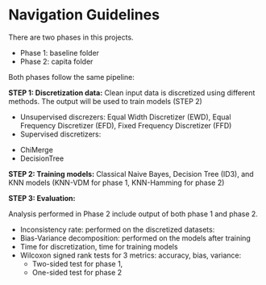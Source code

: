 # Navigation Guidelines
There are two phases in this projects.
* Phase 1: baseline folder
* Phase 2: capita folder


Both phases follow the same pipeline:

**STEP 1: Discretization data:**
Clean input data is discretized using different methods. The output will be used to train models (STEP 2)
* Unsupervised discrezers: Equal Width Discretizer (EWD), Equal Frequency Discretizer (EFD), Fixed Frequency Discretizer (FFD)
* Supervised discretizers:
- ChiMerge
- DecisionTree

**STEP 2: Training models:**
Classical Naive Bayes, Decision Tree (ID3), and KNN models (KNN-VDM for phase 1, KNN-Hamming for phase 2)

**STEP 3: Evaluation:**

Analysis performed in Phase 2 include output of both phase 1 and phase 2.
* Inconsistency rate: performed on the discretized datasets:
*  Bias-Variance decomposition: performed on the models after training
* Time for discretization, time for training models
* Wilcoxon signed rank tests for 3 metrics: accuracy, bias, variance: 
  - Two-sided test for phase 1, 
  - One-sided test for phase 2


